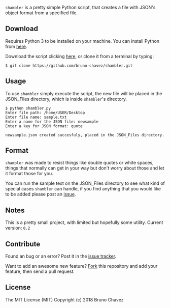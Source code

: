 `shambler` is a pretty simple Python script, that creates a file with JSON's object format from a specified file.

## Download

Requires Python 3 to be installed on your machine. You can install Python from [here](https://www.python.org/downloads/release/python-365/).

Download the script clicking [here](https://github.com/bruno-chavez/shambler/archive/master.zip), or clone it from a terminal by typing:

```
$ git clone https://github.com/bruno-chavez/shambler.git
```

## Usage

To use `shambler` simply execute the script, the new file will be placed in the JSON_Files directory, which is inside `shambler`'s directory.

```
$ python shambler.py
Enter file path: /home/USER/Desktop
Enter file name: sample.txt
Enter a name for the JSON file: newsample
Enter a key for JSON format: quote

newsample.json created succesfuly, placed in the JSON_Files directory.
```
## Format

`shambler` was made to resist things like double quotes or white spaces, things that normally can get in your way but don't worry about those and let it format those for you.

You can run the sample text on the JSON_Files directory to see what kind of special cases `shambler` can handle, if you find anything that you would like to be added please post an [issue](https://github.com/bruno-chavez/shambler/issues).
## Notes

This is a pretty small project, with limited but hopefully some utility.
Current version: `0.2`

## Contribute

Found an bug or an error? Post it in the [issue tracker](https://github.com/bruno-chavez/shambler/issues).

Want to add an awesome new feature? [Fork](https://github.com/bruno-chavez/shambler/fork) this repository and add your feature, then send a pull request.

## License
The MIT License (MIT)
Copyright (c) 2018 Bruno Chavez

